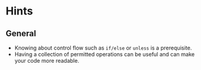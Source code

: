 # Hints

## General

- Knowing about control flow such as `if/else` or `unless` is a prerequisite.
- Having a collection of permitted operations can be useful and can make your code more readable.
